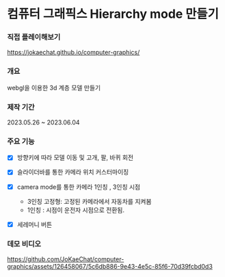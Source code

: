 # 컴퓨터 그래픽스 Hierarchy mode 만들기

### 직접 플레이해보기
https://jokaechat.github.io/computer-graphics/

### 개요
webgl을 이용한 3d 계층 모델 만들기

### 제작 기간
2023.05.26 ~ 2023.06.04

### 주요 기능

- [x] 방향키에 따라 모델 이동 및 고개, 팔, 바퀴 회전

- [x] 슬라이더바를 통한 카메라 위치 커스터마이징
    
- [X] camera mode를 통한 카메라 1인칭 , 3인칭 시점
  - 3인칭 고정형: 고정된 카메라에서 자동차를 지켜봄
  - 1인칭 : 시점이 운전자 시점으로 전환됨.

- [X] 세레머니 버튼

### 데모 비디오

https://github.com/JoKaeChat/computer-graphics/assets/126458067/5c6db886-9e43-4e5c-85f6-70d39fcbd0d3





 


